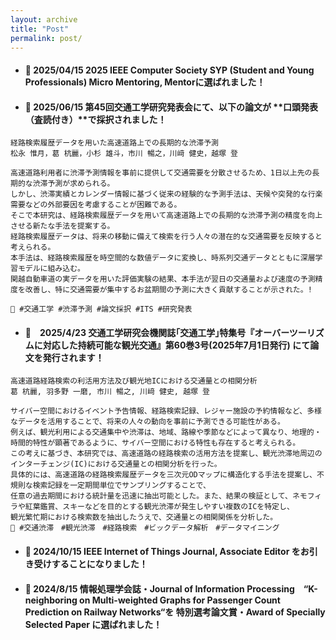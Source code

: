 ```yaml
---
layout: archive
title: "Post"
permalink: post/
---
```


* #### 📢	2025/04/15 2025 IEEE Computer Society SYP (Student and Young Professionals) Micro Mentoring, Mentorに選ばれました！

* #### 📢 2025/06/15 第45回交通工学研究発表会にて、以下の論文が **口頭発表（査読付き）**で採択されました！

```
経路検索履歴データを用いた高速道路上での長期的な渋滞予測
松永 惟月，葛 杭麗，小杉 雄斗，市川 暢之，川﨑 健史，越塚 登

高速道路利用者に渋滞予測情報を事前に提供して交通需要を分散させるため、1日以上先の長期的な渋滞予測が求められる。
しかし、渋滞実績とカレンダー情報に基づく従来の経験的な予測手法は、天候や突発的な行楽需要などの外部要因を考慮することが困難である。
そこで本研究は、経路検索履歴データを用いて高速道路上での長期的な渋滞予測の精度を向上させる新たな手法を提案する。
経路検索履歴データは、将来の移動に備えて検索を行う人々の潜在的な交通需要を反映すると考えられる。
本手法は、経路検索履歴を時空間的な数値データに変換し、時系列交通データとともに深層学習モデルに組み込む。
関越自動車道の実データを用いた評価実験の結果、本手法が翌日の交通量および速度の予測精度を改善し、特に交通需要が集中するお盆期間の予測に大きく貢献することが示された。!

🔗 #交通工学 #渋滞予測 #論文採択 #ITS #研究発表
```

* #### 📢　2025/4/23 交通工学研究会機関誌｢交通工学｣特集号『オーバーツーリズムに対応した持続可能な観光交通』第60巻3号(2025年7月1日発行) にて論文を発行されます！

```
高速道路経路検索の利活用方法及び観光地ICにおける交通量との相関分析
葛 杭麗, 羽多野 一磨, 市川 暢之, 川﨑 健史, 越塚 登

サイバー空間におけるイベント予告情報、経路検索記録、レジャー施設の予約情報など、多様なデータを活用することで、将来の人々の動向を事前に予測できる可能性がある。
例えば、観光利用による交通集中や渋滞は、地域、路線や季節などによって異なり、地理的・時間的特性が顕著であるように、サイバー空間における特性も存在すると考えられる。
この考えに基づき、本研究では、高速道路の経路検索の活用方法を提案し、観光渋滞地周辺のインターチェンジ(IC)における交通量との相関分析を行った。
具体的には、高速道路の経路検索履歴データを三次元ODマップに構造化する手法を提案し、不規則な検索記録を一定期間単位でサンプリングすることで、
任意の過去期間における統計量を迅速に抽出可能とした。また、結果の検証として、ネモフィラや紅葉鑑賞、スキーなどを目的とする観光渋滞が発生しやすい複数のICを特定し、
観光繁忙期における検索数を抽出したうえで、交通量との相関関係を分析した。
🔗 #交通渋滞　#観光渋滞　#経路検索　#ビックデータ解析　#データマイニング
```

* #### 📢 2024/10/15 IEEE Internet of Things Journal, Associate Editor をお引き受けすることになりました！

* #### 📢 2024/8/15 情報処理学会誌・Journal of Information Processing　“K-neighboring on Multi-weighted Graphs for Passenger Count Prediction on Railway Networks“を 特別選考論文賞・Award of Specially Selected Paper に選ばれました！


<!--

---
### 📝 Ignorance Can Be Forgiven, But Arrogance Cannot Be Tolerated
> No one knows everything, and that's okay.
**The key is to stay humble, keep learning, and never let arrogance block your path to wisdom.**  

---

### 🧘‍♂️ 

| 日本語  | 英語訳 | 説明 / Description |
|--------|--------|--------------------|
| 不盗 | Non-stealing | Do not desire what belongs to others. |
| 不貪 | Non-possessiveness | Letting go of greed, attachments, and materialism. |
| 知足 | Contentment | Being content with what you have and who you are. |
| 内省 | Introspection | Self-study and introspection through the study |
| 鍛錬 | Self-discipline | Developing inner strength through disciplined practice. |

!-->
